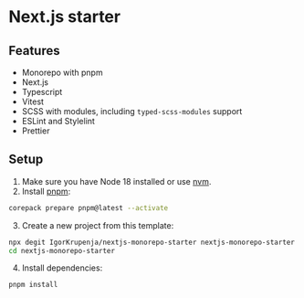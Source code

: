 # Next.js starter

## Features

- Monorepo with pnpm
- Next.js
- Typescript
- Vitest
- SCSS with modules, including `typed-scss-modules` support
- ESLint and Stylelint
- Prettier

## Setup

1. Make sure you have Node 18 installed or use [nvm](https://github.com/nvm-sh/nvm).
2. Install [pnpm](https://pnpm.io/installation):

```bash
corepack prepare pnpm@latest --activate
```

3. Create a new project from this template:

```bash
npx degit IgorKrupenja/nextjs-monorepo-starter nextjs-monorepo-starter
cd nextjs-monorepo-starter
```

4. Install dependencies:

```bash
pnpm install
```
